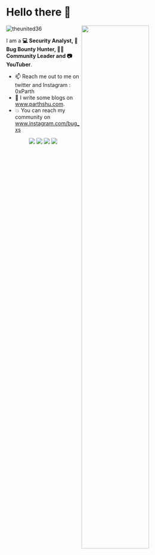 # Hello there 👋
<img align="right" src="https://media1.giphy.com/media/13HgwGsXF0aiGY/giphy.gif" width="60%"/>
<p align="left"> <img src="https://komarev.com/ghpvc/?username=theunited36" alt="theunited36" /> </p>

I am a **💻 Security Analyst, 🏹 Bug Bounty Hunter, 🐱‍👤 Community Leader and 📷 YouTuber**.
- 📫 Reach me out to me on twitter and Instagram : 0xParth
- 👦 I write some blogs on www.parthshu.com.
- 💥 You can reach my community on www.instagram.com/bug_xs


<p align="center">
<a href= "https://www.instagram.com/0xParth/"><img src="https://img.icons8.com/material-outlined/30/000000/instagram.png"/></a>
<a href= "https://www.linkedin.com/in/parthshu18/"><img src="https://img.icons8.com/material-outlined/30/000000/linkedin.png"/></a>
<a href= "https://twitter.com/0xParth"><img src="https://img.icons8.com/material-outlined/30/000000/twitter.png"/></a>
<a href= "https://www.partshu.com"><img src="https://img.icons8.com/material-outlined/27/000000/geography.png"/></a>
</p>

